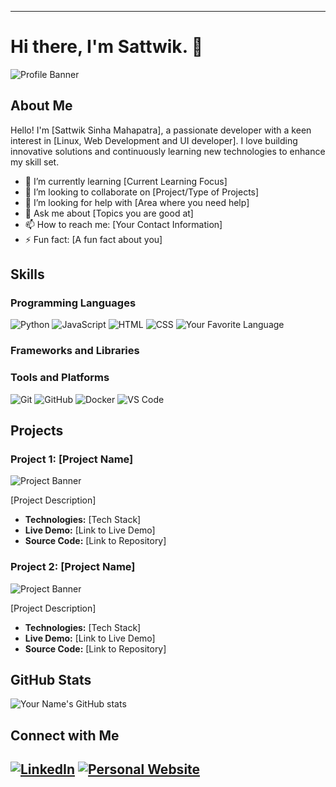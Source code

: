 
---

# Hi there, I'm **Sattwik**. 👋

![Profile Banner](https://via.placeholder.com/1200x400)

## About Me

Hello! I'm [Sattwik Sinha Mahapatra], a passionate developer with a keen interest in [Linux, Web Development and UI developer]. I love building innovative solutions and continuously learning new technologies to enhance my skill set.

- 🌱 I’m currently learning [Current Learning Focus]
- 👯 I’m looking to collaborate on [Project/Type of Projects]
- 🤔 I’m looking for help with [Area where you need help]
- 💬 Ask me about [Topics you are good at]
- 📫 How to reach me: [Your Contact Information]
- ⚡ Fun fact: [A fun fact about you]

## Skills

### Programming Languages

![Python](https://img.shields.io/badge/-Python-000?&logo=python)
![JavaScript](https://img.shields.io/badge/-JavaScript-000?&logo=javascript)
![HTML](https://img.shields.io/badge/-HTML-000?&logo=html5)
![CSS](https://img.shields.io/badge/-CSS-000?&logo=css3)
![Your Favorite Language](https://img.shields.io/badge/-Your%20Favorite%20Language-000?&logo=YourFavoriteLanguage)

### Frameworks and Libraries



### Tools and Platforms

![Git](https://img.shields.io/badge/-Git-000?&logo=git)
![GitHub](https://img.shields.io/badge/-GitHub-000?&logo=github)
![Docker](https://img.shields.io/badge/-Docker-000?&logo=docker)
![VS Code](https://img.shields.io/badge/-VS%20Code-000?&logo=visual-studio-code)

## Projects

### Project 1: [Project Name]

![Project Banner](https://via.placeholder.com/800x200)

[Project Description]

- **Technologies:** [Tech Stack]
- **Live Demo:** [Link to Live Demo]
- **Source Code:** [Link to Repository]

### Project 2: [Project Name]

![Project Banner](https://via.placeholder.com/800x200)

[Project Description]

- **Technologies:** [Tech Stack]
- **Live Demo:** [Link to Live Demo]
- **Source Code:** [Link to Repository]

## GitHub Stats

![Your Name's GitHub stats](https://github-readme-stats.vercel.app/api?username=YourUsername&show_icons=true&theme=onedark)

## Connect with Me

[![LinkedIn](https://img.shields.io/badge/-LinkedIn-000?&logo=linkedin&logoColor=0077B5)](https://linkedin.com/in/yourprofile)
[![Personal Website](https://img.shields.io/badge/-Website-000?&logo=google-chrome&logoColor=4285F4)](https://yourwebsite.com)
---
